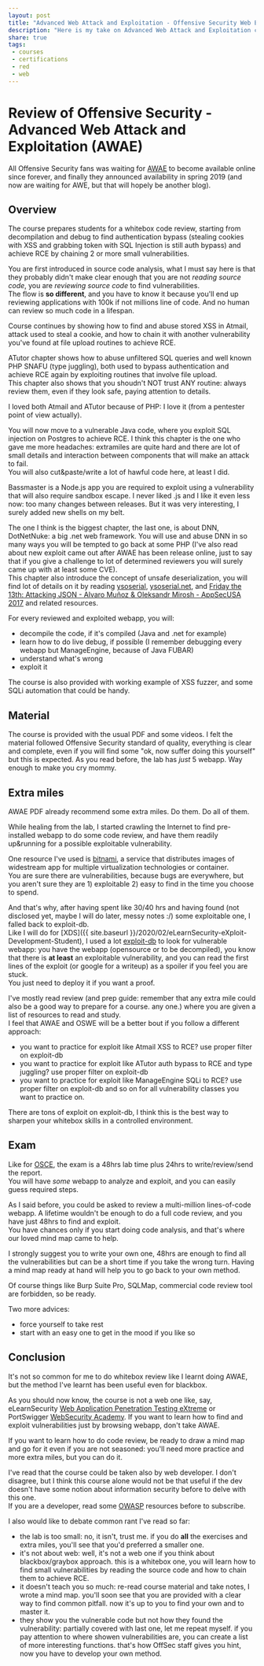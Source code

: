 ```yaml
---
layout: post
title: "Advanced Web Attack and Exploitation - Offensive Security Web Expert"
description: "Here is my take on Advanced Web Attack and Exploitation course and relative exam for Offensive Security Web Expert"
share: true
tags:
 - courses
 - certifications
 - red
 - web
---
```


# Review of Offensive Security - Advanced Web Attack and Exploitation (AWAE)

All Offensive Security fans was waiting for [AWAE](https://www.offensive-security.com/awae-oswe/) to become available online since forever, and finally they announced availability in spring 2019 (and now are waiting for AWE, but that will hopely be another blog).

## Overview

The course prepares students for a whitebox code review, starting from decompilation and debug to find authentication bypass (stealing cookies with XSS and grabbing token with SQL Injection is still auth bypass) and achieve RCE by chaining 2 or more small vulnerabilities.

You are first introduced in source code analysis, what I must say here is that they probably didn't make clear enough that you are not *reading source code*, you are *reviewing source code* to find vulnerabilities.  
The flow is **so different**, and you have to know it because you'll end up reviewing applications with 100k if not millions line of code. And no human can review so much code in a lifespan.

Course continues by showing how to find and abuse stored XSS in Atmail, attack used to steal a cookie, and how to chain it with another vulnerability you've found at file upload routines to achieve RCE.

ATutor chapter shows how to abuse unfiltered SQL queries and well known PHP SNAFU (type juggling), both used to bypass authentication and achieve RCE again by exploiting routines that involve file upload.  
This chapter also shows that you shoudn't NOT trust ANY routine: always review them, even if they look safe, paying attention to details.

I loved both Atmail and ATutor because of PHP: I love it (from a pentester point of view actually).

You will now move to a vulnerable Java code, where you exploit SQL injection on Postgres to achieve RCE. I think this chapter is the one who gave me more headaches: extramiles are quite hard and there are lot of small details and interaction between components that will make an attack to fail.  
You will also cut&paste/write a lot of hawful code here, at least I did.

Bassmaster is a Node.js app you are required to exploit using a vulnerability that will also require sandbox escape. I never liked .js and I like it even less now: too many changes between releases. But it was very interesting, I surely added new shells on my belt.

The one I think is the biggest chapter, the last one, is about DNN, DotNetNuke: a big .net web framework. You will use and abuse DNN in so many ways you will be tempted to go back at some PHP (I've also read about new exploit came out after AWAE has been release online, just to say that if you give a challenge to lot of determined reviewers you will surely came up with at least some CVE).  
This chapter also introduce the concept of unsafe deserialization, you will find lot of details on it by reading [ysoserial](https://github.com/frohoff/ysoserial), [ysoserial.net](https://github.com/pwntester/ysoserial.net), and [Friday the 13th: Attacking JSON - Alvaro Muñoz & Oleksandr Mirosh - AppSecUSA 2017](https://www.youtube.com/watch?v=NqHsaVhlxAQ) and related resources.

For every reviewed and exploited webapp, you will:
* decompile the code, if it's compiled (Java and .net for example)
* learn how to do live debug, if possible (I remember debugging every webapp but ManageEngine, because of Java FUBAR)
* understand what's wrong
* exploit it

The course is also provided with working example of XSS fuzzer, and some SQLi automation that could be handy.

## Material

The course is provided with the usual PDF and some videos. I felt the material followed Offensive Security standard of quality, everything is clear and complete, even if you will find some "ok, now suffer doing this yourself" but this is expected.
As you read before, the lab has *just* 5 webapp. Way enough to make you cry mommy.

## Extra miles

AWAE PDF already recommend some extra miles. Do them. Do all of them.

While healing from the lab, I started crawling the Internet to find pre-installed webapp to do some code review, and have them readily up&running for a possible exploitable vulnerability.

One resource I've used is [bitnami](https://bitnami.com/stacks), a service that distributes images of widestream app for multiple virtualization technologies or container.  
You are sure there are vulnerabilities, because bugs are everywhere, but you aren't sure they are 1) exploitable 2) easy to find in the time you choose to spend.

And that's why, after having spent like 30/40 hrs and having found (not disclosed yet, maybe I will do later, messy notes :/) some exploitable one, I falled back to exploit-db.  
Like I will do for [XDS]({{ site.baseurl }}/2020/02/eLearnSecurity-eXploit-Development-Student), I used a lot [exploit-db](https://www.exploit-db.com/) to look for vulnerable webapp: you have the webapp (opensource or to be decompiled), you know that there is **at least** an exploitable vulnerability, and you can read the first lines of the exploit (or google for a writeup) as a spoiler if you feel you are stuck.  
You just need to deploy it if you want a proof.

I've mostly read review (and prep guide: remember that any extra mile could also be a good way to prepare for a course. any one.) where you are given a list of resources to read and study.  
I feel that AWAE and OSWE will be a better bout if you follow a different approach:
* you want to practice for exploit like Atmail XSS to RCE? use proper filter on exploit-db
* you want to practice for exploit like ATutor auth bypass to RCE and type juggling? use proper filter on exploit-db
* you want to practice for exploit like ManageEngine SQLi to RCE? use proper filter on exploit-db
and so on for all vulnerability classes you want to practice on.

There are tons of exploit on exploit-db, I think this is the best way to sharpen your whitebox skills in a controlled environment.

## Exam

Like for [OSCE]({{site.baseurl}}/2016/11/Offensive-Security-Certified-Expert), the exam is a 48hrs lab time plus 24hrs to write/review/send the report.  
You will have *some* webapp to analyze and exploit, and you can easily guess required steps.

As I said before, you could be asked to review a multi-million lines-of-code webapp. A lifetime wouldn't be enough to do a full code review, and you have just 48hrs to find and exploit.  
You have chances only if you start doing code analysis, and that's where our loved mind map came to help.

I strongly suggest you to write your own one, 48hrs are enough to find all the vulnerabilities but can be a short time if you take the wrong turn. Having a mind map ready at hand will help you to go back to your own method.

Of course things like Burp Suite Pro, SQLMap, commercial code review tool are forbidden, so be ready.


Two more advices:
* force yourself to take rest
* start with an easy one to get in the mood if you like so


## Conclusion

It's not so common for me to do whitebox review like I learnt doing AWAE, but the method I've learnt has been useful even for blackbox.

As you should now know, the course is not a web one like, say, eLearnSecurity [Web Application Penetration Testing eXtreme](https://www.elearnsecurity.com/course/web_application_penetration_testing_extreme/) or PortSwigger [WebSecurity Academy](https://portswigger.net/web-security). If you want to learn how to find and exploit vulnerabilities just by browsing webapp, don't take AWAE.

If you want to learn how to do code review, be ready to draw a mind map and go for it even if you are not seasoned: you'll need more practice and more extra miles, but you can do it.

I've read that the course could be taken also by web developer. I don't disagree, but I think this course alone would not be that useful if the dev doesn't have some notion about information security before to delve with this one.  
If you are a developer, read some [OWASP](https://owasp.org/) resources before to subscribe.

I also would like to debate common rant I've read so far:
* the lab is too small: no, it isn't, trust me. if you do **all** the exercises and extra miles, you'll see that you'd preferred a smaller one.
* it's not about web: well, it's not a web one if you think about blackbox/graybox approach. this is a whitebox one, you will learn how to find small vulnerabilities by reading the source code and how to chain them to achieve RCE.
* it doesn't teach you so much: re-read course material and take notes, I wrote a mind map. you'll soon see that you are provided with a clear way to find common pitfall. now it's up to you to find your own and to master it.
* they show you the vulnerable code but not how they found the vulnerability: partially covered with last one, let me repeat myself. if you pay attention to where showen vulnerabilities are, you can create a list of more interesting functions. that's how OffSec staff gives you hint, now you have to develop your own method.
